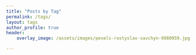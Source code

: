 ```yaml
---
title: "Posts by Tag"
permalink: /tags/
layout: tags
author_profile: true
header:
    overlay_image: /assets/images/pexels-rostyslav-savchyn-9980959.jpg

---
```

